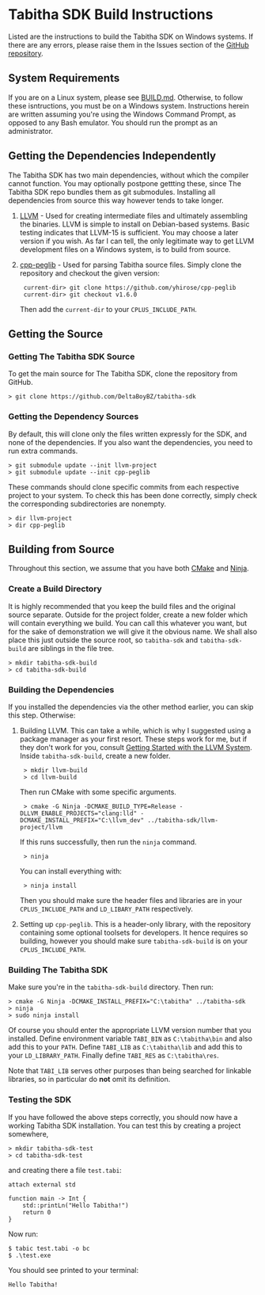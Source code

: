 # Tabitha SDK Build Instructions 
Listed are the instructions to build the Tabitha SDK on Windows systems. 
If there are any errors, please raise them in the Issues section of the [GitHub repository](https://github.com/DeltaBoyBZ/tabitha-sdk).

## System Requirements
If you are on a Linux system, please see [BUILD.md](BUILD.md). 
Otherwise, to follow these isntructions, you must be on a Windows system. 
Instructions herein are written assuming you're using the Windows Command Prompt, 
as opposed to any Bash emulator. 
You should run the prompt as an administrator. 

## Getting the Dependencies Independently
The Tabitha SDK has two main dependencies, without which the compiler cannot function. 
You may optionally postpone gettting these, since The Tabitha SDK repo bundles them as git submodules. 
Installing all dependencies from source this way however tends to take longer. 

1. [LLVM](https://llvm.org) - Used for creating intermediate files and ultimately assembling the binaries. 
    LLVM is simple to install on Debian-based systems. 
    Basic testing indicates that LLVM-15 is sufficient. 
    You may choose a later version if you wish. 
    As far I can tell, the only legitimate way to get LLVM development files on a Windows system, is to build from source. 
 
2. [cpp-peglib](https://github.com/yhirose/cpp-peglib) - Used for parsing Tabitha source files. 
    Simply clone the repository and checkout the given version: 

        current-dir> git clone https://github.com/yhirose/cpp-peglib
        current-dir> git checkout v1.6.0 

    Then add the `current-dir` to your `CPLUS_INCLUDE_PATH`. 

## Getting the Source
### Getting The Tabitha SDK Source 
To get the main source for The Tabitha SDK, clone the repository from GitHub. 

    > git clone https://github.com/DeltaBoyBZ/tabitha-sdk

### Getting the Dependency Sources 
By default, this will clone only the files written expressly for the SDK, and none of the dependencies.
If you also want the dependencies, you need to run extra commands. 

    > git submodule update --init llvm-project
    > git submodule update --init cpp-peglib
    
These commands should clone specific commits from each respective project to your system. 
To check this has been done correctly, simply check the corresponding subdirectories are nonempty. 

    > dir llvm-project
    > dir cpp-peglib
     
## Building from Source
Throughout this section, we assume that you have both [CMake](https://cmake.org) and [Ninja](https://ninja-build.org).

### Create a Build Directory
It is highly recommended that you keep the build files and the original source separate.
Outside for the project folder, create a new folder which will contain everything we build. 
You can call this whatever you want, but for the sake of demonstration we will give it the obvious name. 
We shall also place this just outside the source root, so `tabitha-sdk` and `tabitha-sdk-build` are siblings in the file tree.

    > mkdir tabitha-sdk-build
    > cd tabitha-sdk-build
    
### Building the Dependencies
If you installed the dependencies via the other method earlier, you can skip this step. 
Otherwise:

1. Building LLVM. 
    This can take a while, which is why I suggested using a package manager as your first resort. 
    These steps work for me, but if they don't work for you, consult [Getting Started with the LLVM System](https://llvm.org/docs/GettingStarted.html).
    Inside `tabitha-sdk-build`, create a new folder. 
    
        > mkdir llvm-build
        > cd llvm-build

    Then run CMake with some specific arguments. 

        > cmake -G Ninja -DCMAKE_BUILD_TYPE=Release -DLLVM_ENABLE_PROJECTS="clang:lld" -DCMAKE_INSTALL_PREFIX="C:\llvm_dev" ../tabitha-sdk/llvm-project/llvm 

    If this runs successfully, then run the `ninja` command. 

        > ninja

    You can install everything with:
    
        > ninja install 
        
    Then you should make sure the header files and libraries are in your `CPLUS_INCLUDE_PATH` and `LD_LIBARY_PATH` respectively. 

2. Setting up `cpp-peglib`. 
    This is a header-only library, with the repository containing some optional toolsets for developers. 
    It hence requires so building, however you should  make sure `tabitha-sdk-build` is on your `CPLUS_INCLUDE_PATH`. 


### Building The Tabitha SDK
Make sure you're in the `tabitha-sdk-build` directory. 
Then run: 

    > cmake -G Ninja -DCMAKE_INSTALL_PREFIX="C:\tabitha" ../tabitha-sdk
    > ninja
    > sudo ninja install 
    
Of course you should enter the appropriate LLVM version number that you installed. 
Define environment variable `TABI_BIN` as `C:\tabitha\bin` and also add this to your `PATH`. Define `TABI_LIB` as `C:\tabitha\lib` and add this to your `LD_LIBRARY_PATH`. Finally define `TABI_RES` as `C:\tabitha\res`. 

Note that `TABI_LIB` serves other purposes than being searched for linkable libraries, 
so in particular do **not** omit its definition. 

### Testing the SDK
If you have followed the above steps correctly, you should now have a working Tabitha SDK installation. 
You can test this by creating a project somewhere, 

    > mkdir tabitha-sdk-test
    > cd tabitha-sdk-test

and creating there a file `test.tabi`: 

    attach external std
    
    function main -> Int {
        std::printLn("Hello Tabitha!")
        return 0 
    }   

Now run:

    $ tabic test.tabi -o bc 
    $ .\test.exe 

You should see printed to your terminal: 

    Hello Tabitha!



